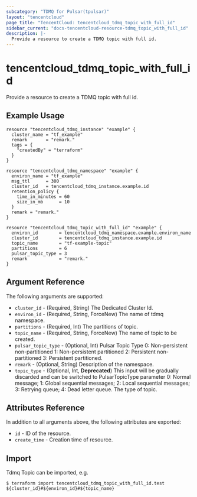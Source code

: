 ```yaml
---
subcategory: "TDMQ for Pulsar(tpulsar)"
layout: "tencentcloud"
page_title: "TencentCloud: tencentcloud_tdmq_topic_with_full_id"
sidebar_current: "docs-tencentcloud-resource-tdmq_topic_with_full_id"
description: |-
  Provide a resource to create a TDMQ topic with full id.
---
```


# tencentcloud_tdmq_topic_with_full_id

Provide a resource to create a TDMQ topic with full id.

## Example Usage

```hcl
resource "tencentcloud_tdmq_instance" "example" {
  cluster_name = "tf_example"
  remark       = "remark."
  tags = {
    "createdBy" = "terraform"
  }
}

resource "tencentcloud_tdmq_namespace" "example" {
  environ_name = "tf_example"
  msg_ttl      = 300
  cluster_id   = tencentcloud_tdmq_instance.example.id
  retention_policy {
    time_in_minutes = 60
    size_in_mb      = 10
  }
  remark = "remark."
}

resource "tencentcloud_tdmq_topic_with_full_id" "example" {
  environ_id        = tencentcloud_tdmq_namespace.example.environ_name
  cluster_id        = tencentcloud_tdmq_instance.example.id
  topic_name        = "tf-example-topic"
  partitions        = 6
  pulsar_topic_type = 3
  remark            = "remark."
}
```

## Argument Reference

The following arguments are supported:

* `cluster_id` - (Required, String) The Dedicated Cluster Id.
* `environ_id` - (Required, String, ForceNew) The name of tdmq namespace.
* `partitions` - (Required, Int) The partitions of topic.
* `topic_name` - (Required, String, ForceNew) The name of topic to be created.
* `pulsar_topic_type` - (Optional, Int) Pulsar Topic Type 0: Non-persistent non-partitioned 1: Non-persistent partitioned 2: Persistent non-partitioned 3: Persistent partitioned.
* `remark` - (Optional, String) Description of the namespace.
* `topic_type` - (Optional, Int, **Deprecated**) This input will be gradually discarded and can be switched to PulsarTopicType parameter 0: Normal message; 1: Global sequential messages; 2: Local sequential messages; 3: Retrying queue; 4: Dead letter queue. The type of topic.

## Attributes Reference

In addition to all arguments above, the following attributes are exported:

* `id` - ID of the resource.
* `create_time` - Creation time of resource.



## Import

Tdmq Topic can be imported, e.g.

```
$ terraform import tencentcloud_tdmq_topic_with_full_id.test ${cluster_id}#${environ_id}#${topic_name}
```

